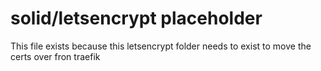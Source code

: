 # solid/letsencrypt placeholder

This file exists because this letsencrypt folder needs to exist to move the certs over fron traefik
